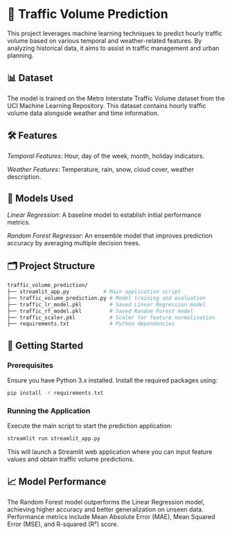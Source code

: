 # 🚗 Traffic Volume Prediction

This project leverages machine learning techniques to predict hourly traffic volume based on various temporal and weather-related features. By analyzing historical data, it aims to assist in traffic management and urban planning.

## 📊 Dataset

The model is trained on the Metro Interstate Traffic Volume dataset from the UCI Machine Learning Repository. This dataset contains hourly traffic volume data alongside weather and time information.

## 🛠️ Features

*Temporal Features*: Hour, day of the week, month, holiday indicators.

*Weather Features*: Temperature, rain, snow, cloud cover, weather description.

## 🧠 Models Used

*Linear Regression*: A baseline model to establish initial performance metrics.

*Random Forest Regressor*: An ensemble model that improves prediction accuracy by averaging multiple decision trees.

## 🗂️ Project Structure

```bash
traffic_volume_prediction/
├── streamlit_app.py           # Main application script
├── traffic_volume_prediction.py # Model training and evaluation
├── traffic_lr_model.pkl         # Saved Linear Regression model
├── traffic_rf_model.pkl         # Saved Random Forest model
├── traffic_scaler.pkl           # Scaler for feature normalization
├── requirements.txt             # Python dependencies
```

## 🚀 Getting Started

### Prerequisites

Ensure you have Python 3.x installed. Install the required packages using:

```bash
pip install -r requirements.txt
```

### Running the Application

Execute the main script to start the prediction application:

```bash
streamlit run streamlit_app.py
```

This will launch a Streamlit web application where you can input feature values and obtain traffic volume predictions.

## 📈 Model Performance

The Random Forest model outperforms the Linear Regression model, achieving higher accuracy and better generalization on unseen data. Performance metrics include Mean Absolute Error (MAE), Mean Squared Error (MSE), and R-squared (R²) score.



